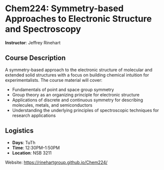 # Chem224: Symmetry-based Approaches to Electronic Structure and Spectroscopy

**Instructor**: Jeffrey Rinehart

## Course Description

A symmetry-based approach to the electronic structure of molecular and extended solid structures with a focus on building chemical intuition for experimentalists. The course material will cover:

- Fundamentals of point and space group symmetry
- Group theory as an organizing principle for electronic structure
- Applications of discrete and continuous symmetry for describing molecules, metals, and semiconductors
- Understanding the underlying principles of spectroscopic techniques for research applications

## Logistics

- **Days**: TuTh
- **Time**: 12:30PM–1:50PM
- **Location**: NSB 3211

Website: https://rinehartgroup.github.io/Chem224/
